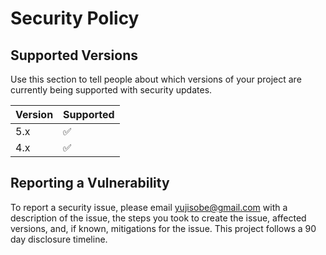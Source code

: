 # Security Policy

## Supported Versions

Use this section to tell people about which versions of your project are
currently being supported with security updates.

| Version | Supported          |
| ------- | ------------------ |
| 5.x     | :white_check_mark: |
| 4.x     | :white_check_mark: |

## Reporting a Vulnerability

To report a security issue, please email <yujisobe@gmail.com> with a description of the issue, the steps you took to create the issue, affected versions, and, if known, mitigations for the issue. This project follows a 90 day disclosure timeline.
